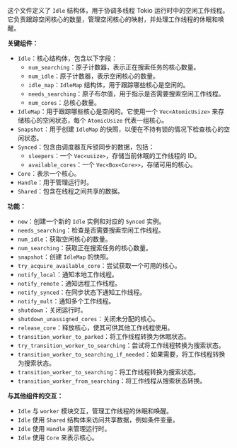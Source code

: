 这个文件定义了 `Idle` 结构体，用于协调多线程 Tokio 运行时中的空闲工作线程。它负责跟踪空闲核心的数量，管理空闲核心的映射，并处理工作线程的休眠和唤醒。

**关键组件：**

*   `Idle`：核心结构体，包含以下字段：
    *   `num_searching`：原子计数器，表示正在搜索任务的核心数量。
    *   `num_idle`：原子计数器，表示空闲核心的数量。
    *   `idle_map`：`IdleMap` 结构体，用于跟踪哪些核心是空闲的。
    *   `needs_searching`：原子布尔值，用于指示是否需要搜索空闲工作线程。
    *   `num_cores`：总核心数量。
*   `IdleMap`：用于跟踪哪些核心是空闲的。它使用一个 `Vec<AtomicUsize>` 来存储核心的空闲状态，每个 `AtomicUsize` 代表一组核心。
*   `Snapshot`：用于创建 `IdleMap` 的快照，以便在不持有锁的情况下检查核心的空闲状态。
*   `Synced`：包含由调度器互斥锁同步的数据，包括：
    *   `sleepers`：一个 `Vec<usize>`，存储当前休眠的工作线程的 ID。
    *   `available_cores`：一个 `Vec<Box<Core>>`，存储可用的核心。
*   `Core`：表示一个核心。
*   `Handle`：用于管理运行时。
*   `Shared`：包含在线程之间共享的数据。

**功能：**

*   `new`：创建一个新的 `Idle` 实例和对应的 `Synced` 实例。
*   `needs_searching`：检查是否需要搜索空闲工作线程。
*   `num_idle`：获取空闲核心的数量。
*   `num_searching`：获取正在搜索任务的核心数量。
*   `snapshot`：创建 `IdleMap` 的快照。
*   `try_acquire_available_core`：尝试获取一个可用的核心。
*   `notify_local`：通知本地工作线程。
*   `notify_remote`：通知远程工作线程。
*   `notify_synced`：在同步状态下通知工作线程。
*   `notify_mult`：通知多个工作线程。
*   `shutdown`：关闭运行时。
*   `shutdown_unassigned_cores`：关闭未分配的核心。
*   `release_core`：释放核心，使其可供其他工作线程使用。
*   `transition_worker_to_parked`：将工作线程转换为休眠状态。
*   `try_transition_worker_to_searching`：尝试将工作线程转换为搜索状态。
*   `transition_worker_to_searching_if_needed`：如果需要，将工作线程转换为搜索状态。
*   `transition_worker_to_searching`：将工作线程转换为搜索状态。
*   `transition_worker_from_searching`：将工作线程从搜索状态转换。

**与其他组件的交互：**

*   `Idle` 与 `worker` 模块交互，管理工作线程的休眠和唤醒。
*   `Idle` 使用 `Shared` 结构体来访问共享数据，例如条件变量。
*   `Idle` 使用 `Handle` 来管理运行时。
*   `Idle` 使用 `Core` 来表示核心。
